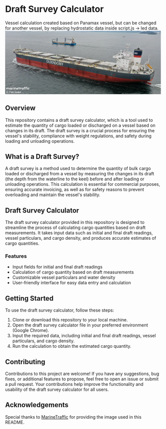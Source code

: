 # Draft Survey Calculator
Vessel calculation created based on Panamax vessel, but can be changed for another vessel, by replacing hydrostatic data inside script.js -> led data.
![Draft Survey](./vessel.png)

## Overview

This repository contains a draft survey calculator, which is a tool used to estimate the quantity of cargo loaded or discharged on a vessel based on changes in its draft. The draft survey is a crucial process for ensuring the vessel's stability, compliance with weight regulations, and safety during loading and unloading operations.

## What is a Draft Survey?

A draft survey is a method used to determine the quantity of bulk cargo loaded or discharged from a vessel by measuring the changes in its draft (the depth from the waterline to the keel) before and after loading or unloading operations. This calculation is essential for commercial purposes, ensuring accurate invoicing, as well as for safety reasons to prevent overloading and maintain the vessel's stability.

## Draft Survey Calculator

The draft survey calculator provided in this repository is designed to streamline the process of calculating cargo quantities based on draft measurements. It takes input data such as initial and final draft readings, vessel particulars, and cargo density, and produces accurate estimates of cargo quantities.

### Features

- Input fields for initial and final draft readings
- Calculation of cargo quantity based on draft measurements
- Customizable vessel particulars and water density
- User-friendly interface for easy data entry and calculation

## Getting Started

To use the draft survey calculator, follow these steps:

1. Clone or download this repository to your local machine.
2. Open the draft survey calculator file in your preferred environment (Google Chrome).
3. Input the required data, including initial and final draft readings, vessel particulars, and cargo density.
4. Run the calculation to obtain the estimated cargo quantity.

## Contributing

Contributions to this project are welcome! If you have any suggestions, bug fixes, or additional features to propose, feel free to open an issue or submit a pull request. Your contributions help improve the functionality and usability of the draft survey calculator for all users.

## Acknowledgements

Special thanks to [MarineTraffic](https://www.marinetraffic.com/) for providing the image used in this README.

